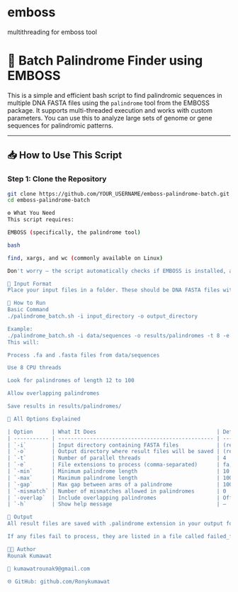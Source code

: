 # emboss
multithreading for emboss tool
# 🧬 Batch Palindrome Finder using EMBOSS

This is a simple and efficient bash script to find palindromic sequences in multiple DNA FASTA files using the `palindrome` tool from the EMBOSS package. It supports multi-threaded execution and works with custom parameters. You can use this to analyze large sets of genome or gene sequences for palindromic patterns.

---

## 📥 How to Use This Script

### Step 1: Clone the Repository

```bash
git clone https://github.com/YOUR_USERNAME/emboss-palindrome-batch.git
cd emboss-palindrome-batch

⚙️ What You Need
This script requires:

EMBOSS (specifically, the palindrome tool)

bash

find, xargs, and wc (commonly available on Linux)

Don't worry — the script automatically checks if EMBOSS is installed, and if not, it will try to install it using conda.

🧪 Input Format
Place your input files in a folder. These should be DNA FASTA files with extensions like .fa, .fasta, or .fna.

🚀 How to Run
Basic Command
./palindrome_batch.sh -i input_directory -o output_directory

Example:
./palindrome_batch.sh -i data/sequences -o results/palindromes -t 8 -e fa,fasta -min 12 -max 100 -overlap
This will:

Process .fa and .fasta files from data/sequences

Use 8 CPU threads

Look for palindromes of length 12 to 100

Allow overlapping palindromes

Save results in results/palindromes/

🔧 All Options Explained

| Option      | What It Does                                      | Default       |
| ----------- | ------------------------------------------------- | ------------- |
| `-i`        | Input directory containing FASTA files            | (required)    |
| `-o`        | Output directory where result files will be saved | (required)    |
| `-t`        | Number of parallel threads                        | 4             |
| `-e`        | File extensions to process (comma-separated)      | fa,fasta,fna  |
| `-min`      | Minimum palindrome length                         | 10            |
| `-max`      | Maximum palindrome length                         | 100           |
| `-gap`      | Max gap between arms of a palindrome              | 100           |
| `-mismatch` | Number of mismatches allowed in palindromes       | 0             |
| `-overlap`  | Include overlapping palindromes                   | Off (default) |
| `-h`        | Show help message                                 | —             |

📁 Output
All result files are saved with .palindrome extension in your output folder.

If any files fail to process, they are listed in a file called failed_files.log.

🧑‍💻 Author
Rounak Kumawat

📧 kumawatrounak9@gmail.com

🌐 GitHub: github.com/Ronykumawat
